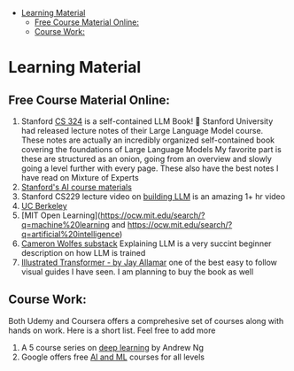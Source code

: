 <!-- TOC start (generated with https://github.com/derlin/bitdowntoc) -->

- [Learning Material ](#learning-material)
   * [Free Course Material Online:](#free-course-material-online)
   * [Course Work:](#course-work)

<!-- TOC end -->

# Learning Material 

## Free Course Material Online:
1. Stanford [CS 324](https://stanford-cs324.github.io/winter2022/lectures/) is a self-contained LLM Book! 🙏 Stanford University had released lecture notes of their Large Language Model course. These notes are actually an incredibly organized self-contained book covering the foundations of Large Language Models
 My favorite part is these are structured as an onion, going from an overview and slowly going a level further with every page. These also have the best notes I have read on Mixture of Experts
1. [Stanford's AI course materials](https://ai.stanford.edu/courses/)
2. Stanford CS229 lecture video on [building LLM](https://www.youtube.com/watch?v=9vM4p9NN0Ts&ab_channel=StanfordOnline) is an amazing 1+ hr video
1. [UC Berkeley](http://ai.berkeley.edu/home.html) 
1. [MIT Open Learning](https://ocw.mit.edu/search/?q=machine%20learning and https://ocw.mit.edu/search/?q=artificial%20intelligence)
1. [Cameron Wolfes substack](https://cameronrwolfe.substack.com/p/explaining-chatgpt-to-anyone-in-20) Explaining LLM is a very succint beginner description on how LLM is trained 
1. [Illustrated Transformer -  by Jay Allamar](https://jalammar.github.io/illustrated-transformer/) one of the best easy to follow visual guides I have seen. I am planning to buy the book as well

## Course Work:
Both Udemy and Coursera offers a comprehesive set of courses along with hands on work. Here is a short list. Feel free to add more

1. A 5 course series on [deep learning](https://www.coursera.org/specializations/deep-learning) by Andrew Ng
2. Google offers free [AI and ML](https://cloud.google.com/learn/training/machinelearning-ai) courses for all levels
